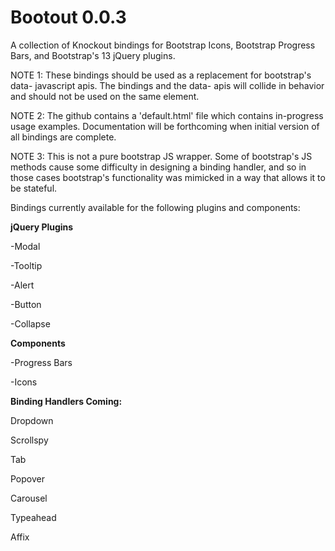 Bootout 0.0.3
=============

A collection of Knockout bindings for Bootstrap Icons, Bootstrap Progress Bars, and Bootstrap's 13 jQuery plugins.

NOTE 1: These bindings should be used as a replacement for bootstrap's data- javascript apis. The bindings and the data- apis will collide in behavior and should not be used on the same element.

NOTE 2: The github contains a 'default.html' file which contains in-progress usage examples. Documentation will be forthcoming when initial version of all bindings are complete.

NOTE 3: This is not a pure bootstrap JS wrapper. Some of bootstrap's JS methods cause some difficulty in designing a binding handler, and so in those cases bootstrap's functionality was mimicked in a way that allows it to be stateful.


Bindings currently available for the following plugins and components:

<strong>jQuery Plugins</strong>

-Modal

-Tooltip

-Alert

-Button

-Collapse



<strong>Components</strong>

-Progress Bars

-Icons



<strong>Binding Handlers Coming:</strong>

Dropdown

Scrollspy

Tab

Popover

Carousel

Typeahead

Affix